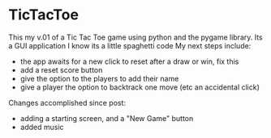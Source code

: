 # TicTacToe
This my v.01 of a Tic Tac Toe game using python and the pygame library.
Its a GUI application
I know its a little spaghetti code
My next steps include:
  - the app awaits for a new click to reset after a draw or win, fix this
  - add a reset score button
  - give the option to the players to add their name
  - give a player the option to backtrack one move (etc an accidental click)

Changes accomplished since post:
  - adding a starting screen, and a "New Game" button
  - added music
